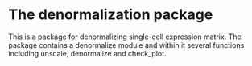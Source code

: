 # The denormalization package

This is a package for denormalizing single-cell expression matrix.
The package contains a denormalize module and within it several
functions including unscale, denormalize and check_plot. 